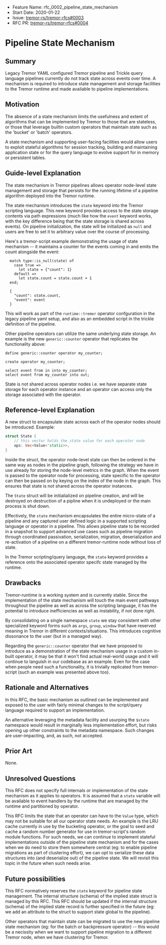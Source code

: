 - Feature Name: rfc_0002_pipeline_state_mechanism
- Start Date: 2020-01-22
- Issue: [tremor-rs/tremor-rfcs#0003](https://github.com/tremor-rs/tremor-rfcs/issues/3)
- RFC PR: [tremor-rs/tremor-rfcs#0004](https://github.com/tremor-rs/tremor-rfcs/pull/4)

# Pipeline State Mechanism

## Summary
[summary]: #summary

Legacy Tremor YAML configured Tremor pipeline and Trickle query language pipelines currently do not track state across events over time. A mechanism is required to introduce state management and storage facilities to the Tremor runtime and made available to pipeline implementations.

## Motivation
[motivation]: #motivation

The absence of a state mechanism limits the usefulness and extent of algorithms that can be implemented by Tremor to those that are stateless, or those that leverage builtin custom operators that maintain state such as the 'bucket' or 'batch' operators.

A state mechanism and supporting user-facing facilities would allow users to exploit stateful algorithms for session tracking, building and maintaining application state or for the query language to evolve support for in memory or persistent tables.

## Guide-level Explanation
[guide-level-explanation]: #guide-level-explanation

The state mechanism in Tremor pipelines allows operator node-level state management and storage that persists for the running lifetime of a pipeline algorithm deployed into the Tremor runtime.

The state mechanism introduces the `state` keyword into the Tremor scripting
language. This new keyword provides access to the state storage contents via path expressions (much like how the `event` keyword works, with the key difference
being that the state storage is shared across events). On pipeline initialization, the state will be initialized as `null` and users are free to set it to arbitrary value over the course of processing.

Here's a tremor-script example demonstrating the usage of state mechanism --
it maintains a counter for the events coming in and emits the count alongside
the event:

```tremor
  match type::is_null(state) of
    case true =>
      let state = {"count": 1}
    default =>
      let state.count = state.count + 1
  end;

  {
    "count": state.count,
    "event": event
  }
```

This will work as part of the `runtime::tremor` operator confguration in the legacy pipeline yaml setup, and also as an embedded script in the trickle definition of the pipeline.

Other pipeline operators can utilize the same underlying state storage. An example is the new `generic::counter` operator that replicates the functionality above:

```trickle
define generic::counter operator my_counter;

create operator my_counter;

select event from in into my_counter;
select event from my_counter into out;
```

State is not shared across operator nodes i.e. we have separate state storage for each operator instance and an operator can access only the storage associated with the operator.


## Reference-level Explanation
[reference-level-explanation]: #reference-level-explanation

A new struct to encapsulate state across each of the operator nodes should be
introduced. Example:

```rust
struct State {
    // this vector holds the state value for each operator node
    ops: Vec<Value<'static>>,
}
```

Inside the struct, the operator node-level state can then be ordered in the same
way as nodes in the pipeline graph, following the strategy we have in use already for storing the node-level metrics in the graph. When the event is passed to
the operator node for processing, state specific to the operator can then be passed on by keying on the index of the node in the graph. This ensures that state is not shared across the operator instances.

The `State` struct will be initialialized on pipeline creation, and will be destroyed on destruction of a pipline when it is undeployed or the main process is shut down.

Effectively, the `state` mechanism encapsulates the entire micro-state of a pipeline and any captured user defined logic in a supported scripting language or operator in a pipeline. This allows pipeline state to be recorded in a snapshot to support advanced use cases such as pipeline migration through coordinated passivation, serialization, migration, deserialization and re-activation of a pipeline on a different tremor-runtime node without loss of state.

In the Tremor scripting/query language, the `state` keyword provides a reference
onto the associated operator specifc state managed by the runtime.


## Drawbacks
[drawbacks]: #drawbacks

Tremor-runtime is a working system and is currently stable. Since the implementation of the state mechanism will touch the main event pathways throughout the pipeline as well as across the scripting language, it has the potential to introduce inefficiencies as well as instability, if not done right.

By consolidating on a single namespace `state` we stay consistent with other specialized keyword forms such as `args`, `group`, `window` that have reserved meaning in Tremor in different contexts/situations. This introduces cognitive dissonance to the user (but in a managed way).

Regarding the `generic::counter` operator that we have proposed to introduce as
a demonstration of the state mechanism usage in a custom in-built operator, it
may be that it won't find actual real-world usage and it will continue to languish in our codebase as an example. Even for the case when people need such a
functionality, it is trivially replicated from tremor-script (such an example was presented above too).

## Rationale and Alternatives
[rationale-and-alternatives]: #rationale-and-alternatives

In this RFC, the basic mechanism as outlined can be implemented and exposed to the user with fairly minimal changes to the script/query language required to support an implementation.

An alternative leveraging the metadata facility and usurping the `$state` namespace would result in marginally less implementation effort, but risks opening up other constraints to the metadata namespace. Such changes are user-impacting, and, as such, not accepted.

## Prior Art
[prior-art]: #prior-art

None.

## Unresolved Questions
[unresolved-questions]: #unresolved-questions

This RFC does not specify full internals or implementation of the state mechanism as it applies to operators. It is assumed that a `state` variable will be available to event handlers by the runtime that are managed by the runtime and partitioned by operator.

This RFC limits the state that an operator can have to the `Value` type, which may not be suitable for all our operator state needs. An example is the LRU cache
currently in use by the bucketing operator, or the goal to seed and cache a
random number generator for use in tremor-script's random module functions. For
such needs, we can continue to implement stateful implementations outside of the
pipeline state mechanism and for the cases when we do need to store them somewhere central (eg: to enable pipeline migrations as part of clustering effort), we can opt to serialize these data structures into (and deserialize out) of the pipeline state. We will revisit this topic in the future when such needs arise.

## Future possibilities
[future-possibilities]: #future-possibilities

This RFC normatively reserves the `state` keyword for pipeline state management. The internal structure (schema) of the implied state struct is managed by this RFC. This RFC should be updated if the internal structure (schema) of the implied state record is further specified in the future (eg: we add an attribute to the struct to support state global to the pipeline).

Other operators that maintain state can be migrated to use the new pipeline state mechanism (eg: for the batch or backpressure operator) -- this would be a necissity when we want to support pipeline migration to a different Tremor node, when we have clustering for Tremor.
